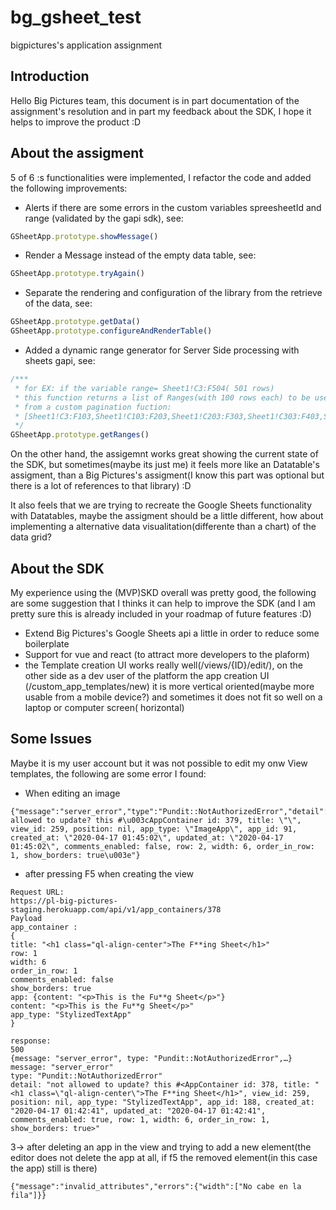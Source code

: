 # bg_gsheet_test
bigpictures's application assignment

## Introduction

Hello Big Pictures team, this document is in part documentation of the assignment's resolution and in part my feedback about the SDK,  I hope it helps to improve the product :D

## About the assigment
5 of 6 :s functionalities were implemented, I refactor the code and added the following improvements:

- Alerts if there are some errors in the custom variables spreesheetId and range (validated by the gapi sdk), see:
```javascript 
GSheetApp.prototype.showMessage()
```
- Render a Message  instead of the empty data table, see:
```javascript
GSheetApp.prototype.tryAgain()
```
- Separate the rendering and configuration of the library from the retrieve of the data, see:
```javascript
GSheetApp.prototype.getData()
GSheetApp.prototype.configureAndRenderTable()
```

- Added a dynamic range generator for Server Side processing with sheets gapi, see:
```javascript
/***
 * for EX: if the variable range= Sheet1!C3:F504( 501 rows)
 * this function returns a list of Ranges(with 100 rows each) to be used 
 * from a custom pagination fuction:
 * [Sheet1!C3:F103,Sheet1!C103:F203,Sheet1!C203:F303,Sheet1!C303:F403,Sheet1!C403:F504]
 */
GSheetApp.prototype.getRanges()
```
On the other hand, the assigemnt works great showing the current state of the SDK, but sometimes(maybe its just me) it feels more like an Datatable's assigment, than a Big Pictures's assigment(I know this part was optional but there is a lot of references to that library) :D

It also feels that we are trying to recreate the Google Sheets functionality with Datatables, maybe the assigment should be a little different, how about implementing a alternative data visualitation(differente than a chart) of the data grid?

## About the SDK

My experience using the (MVP)SKD overall was pretty good, the following are some suggestion that I thinks it can help to improve the SDK (and I am pretty sure this is already included in your roadmap of future features :D)  

- Extend Big Pictures's Google Sheets api  a little in order to reduce some boilerplate 
- Support for vue and react (to attract more developers to the plaform)
- the Template creation UI works really well(/views/{ID}/edit/), on the other side as a dev user of the platform the app creation UI (/custom_app_templates/new) it is more vertical oriented(maybe more usable from a mobile device?) and sometimes it does not fit so well on a laptop or computer screen( horizontal)


## Some Issues
Maybe it is my user account but it was not possible to edit my onw View templates, the following are some error I found:
- When editing an image 
```
{"message":"server_error","type":"Pundit::NotAuthorizedError","detail":"not allowed to update? this #\u003cAppContainer id: 379, title: \"\", view_id: 259, position: nil, app_type: \"ImageApp\", app_id: 91, created_at: \"2020-04-17 01:45:02\", updated_at: \"2020-04-17 01:45:02\", comments_enabled: false, row: 2, width: 6, order_in_row: 1, show_borders: true\u003e"}
```
-  after pressing F5 when creating the view
```
Request URL: 
https://pl-big-pictures-staging.herokuapp.com/api/v1/app_containers/378
Payload 
app_container :
{
title: "<h1 class="ql-align-center">The F**ing Sheet</h1>"
row: 1
width: 6
order_in_row: 1
comments_enabled: false
show_borders: true
app: {content: "<p>This is the Fu**g Sheet</p>"}
content: "<p>This is the Fu**g Sheet</p>"
app_type: "StylizedTextApp"
}

response: 
500
{message: "server_error", type: "Pundit::NotAuthorizedError",…}
message: "server_error"
type: "Pundit::NotAuthorizedError"
detail: "not allowed to update? this #<AppContainer id: 378, title: "<h1 class=\"ql-align-center\">The F**ing Sheet</h1>", view_id: 259, position: nil, app_type: "StylizedTextApp", app_id: 188, created_at: "2020-04-17 01:42:41", updated_at: "2020-04-17 01:42:41", comments_enabled: true, row: 1, width: 6, order_in_row: 1, show_borders: true>"
```


3-> after deleting an app in the view and trying to add a new element(the editor does not delete the app at all, if f5 the removed element(in this case the app) still is there)
```
{"message":"invalid_attributes","errors":{"width":["No cabe en la fila"]}}
```




